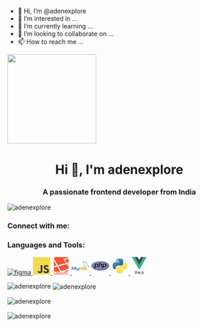 - 👋 Hi, I’m @adenexplore
- 👀 I’m interested in ...
- 🌱 I’m currently learning ...
- 💞️ I’m looking to collaborate on ...
- 📫 How to reach me ...

<img  src="https://img.freepik.com/free-vector/gradient-coding-developers-logo_23-2148809440.jpg" width ="200px" height="200px"/>

<!---
adenexplore/adenexplore is a ✨ special ✨ repository because its `README.md` (this file) appears on your GitHub profile.
You can click the Preview link to take a look at your changes.
--->

<h1 align="center">Hi 👋, I'm adenexplore</h1>
<h3 align="center">A passionate frontend developer from India</h3>

<p align="left"> <img src="https://komarev.com/ghpvc/?username=adenexplore&label=Profile%20views&color=0e75b6&style=flat" alt="adenexplore" /> </p>

<h3 align="left">Connect with me:</h3>
<p align="left">
</p>

<h3 align="left">Languages and Tools:</h3>
<p align="left"> <a href="https://www.figma.com/" target="_blank" rel="noreferrer"> <img src="https://www.vectorlogo.zone/logos/figma/figma-icon.svg" alt="figma" width="40" height="40"/> </a> <a href="https://developer.mozilla.org/en-US/docs/Web/JavaScript" target="_blank" rel="noreferrer"> <img src="https://raw.githubusercontent.com/devicons/devicon/master/icons/javascript/javascript-original.svg" alt="javascript" width="40" height="40"/> </a> <a href="https://laravel.com/" target="_blank" rel="noreferrer"> <img src="https://raw.githubusercontent.com/devicons/devicon/master/icons/laravel/laravel-plain-wordmark.svg" alt="laravel" width="40" height="40"/> </a> <a href="https://www.mysql.com/" target="_blank" rel="noreferrer"> <img src="https://raw.githubusercontent.com/devicons/devicon/master/icons/mysql/mysql-original-wordmark.svg" alt="mysql" width="40" height="40"/> </a> <a href="https://www.php.net" target="_blank" rel="noreferrer"> <img src="https://raw.githubusercontent.com/devicons/devicon/master/icons/php/php-original.svg" alt="php" width="40" height="40"/> </a> <a href="https://www.python.org" target="_blank" rel="noreferrer"> <img src="https://raw.githubusercontent.com/devicons/devicon/master/icons/python/python-original.svg" alt="python" width="40" height="40"/> </a> <a href="https://vuejs.org/" target="_blank" rel="noreferrer"> <img src="https://raw.githubusercontent.com/devicons/devicon/master/icons/vuejs/vuejs-original-wordmark.svg" alt="vuejs" width="40" height="40"/> </a> </p>

<p><img align="left" src="https://github-readme-stats.vercel.app/api/top-langs?username=adenexplore&show_icons=true&locale=en&layout=compact" alt="adenexplore" /></p>

<p>&nbsp;<img align="center" src="https://github-readme-stats.vercel.app/api?username=adenexplore&show_icons=true&locale=en" alt="adenexplore" /></p>

<p><img align="center" src="https://github-readme-streak-stats.herokuapp.com/?user=adenexplore&" alt="adenexplore" /></p>

   <p><img align="center" src="https://github-profile-trophy.vercel.app/?user=adenexplore&" alt="adenexplore" /></a>

